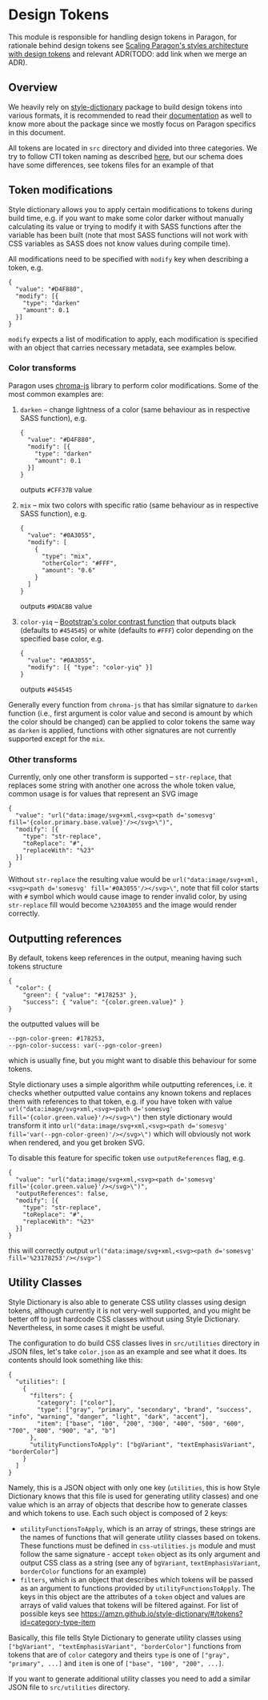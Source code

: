 # Design Tokens

This module is responsible for handling design tokens in Paragon, for rationale behind design tokens see [Scaling Paragon's styles architecture with design tokens](https://openedx.atlassian.net/wiki/spaces/BPL/pages/3630923811/Scaling+Paragon+s+styles+architecture+with+design+tokens)
and relevant ADR(TODO: add link when we merge an ADR). 

## Overview

We heavily rely on [style-dictionary](https://github.com/amzn/style-dictionary) package to build design tokens into various formats,
it is recommended to read their [documentation](https://amzn.github.io/style-dictionary/#/) as well to know more about the package since we mostly focus on Paragon specifics in this document.

All tokens are located in `src` directory and divided into three categories. We try to follow CTI token naming as described [here](https://amzn.github.io/style-dictionary/#/tokens?id=category-type-item), but our schema does have some differences, see tokens files for an example of that

## Token modifications

Style dictionary allows you to apply certain modifications to tokens during build time, e.g. if you want to make some color darker without
manually calculating its value or trying to modify it with SASS functions after the variable has been built (note
that most SASS functions will not work with CSS variables as SASS does not know values during compile time).

All modifications need to be specified with `modify` key when describing a token, e.g.
```
{
  "value": "#D4F880",
  "modify": [{
    "type": "darken"
    "amount": 0.1
  }]
}
```
`modify` expects a list of modification to apply, each modification is specified with an object that carries necessary metadata, see examples below.

### Color transforms

Paragon uses [chroma-js](https://gka.github.io/chroma.js/) library to perform color modifications. Some of the most common examples are:

1. `darken` – change lightness of a color (same behaviour as in respective SASS function), e.g.
    ```
    {
      "value": "#D4F880",
      "modify": [{
        "type": "darken"
        "amount": 0.1
      }]
    }
    ```
    outputs `#CFF37B` value

2. `mix` – mix two colors with specific ratio (same behaviour as in respective SASS function), e.g.
   ```
   {
     "value": "#0A3055",
     "modify": [
       {
         "type": "mix",
         "otherColor": "#FFF",
         "amount": "0.6"
       }
     ]
   }
   ```
   outputs `#9DACBB` value

3. `color-yiq` – [Bootstrap's color contrast function](https://getbootstrap.com/docs/4.0/getting-started/theming/#color-contrast) that outputs black (defaults to `#454545`) or white (defaults to `#FFF`) color depending on the specified base color, e.g.
   ```
   {
     "value": "#0A3055",
     "modify": [{ "type": "color-yiq" }]
   }
   ```
   outputs `#454545`

Generally every function from `chroma-js` that has similar signature to `darken` function (i.e., first argument is color value and second is amount by which the color should be changed) can be applied to color tokens the same way as `darken` is applied, functions with other signatures are not currently supported except for the `mix`.

### Other transforms

Currently, only one other transform is supported – `str-replace`, that replaces some string with another one across the whole token value, common usage is for values that represent an SVG image

```
{
  "value": "url("data:image/svg+xml,<svg><path d='somesvg' fill='{color.primary.base.value}'/></svg>\")",
  "modify": [{
    "type": "str-replace",
    "toReplace": "#",
    "replaceWith": "%23"
  }]
}
```
Without `str-replace` the resulting value would be `url("data:image/svg+xml,<svg><path d='somesvg' fill='#0A3055'/></svg>\"`, note that fill color starts with `#` symbol which would cause image to render invalid color, by using `str-replace` fill would become `%230A3055` and the image would render correctly.

## Outputting references

By default, tokens keep references in the output, meaning having such tokens structure
```
{
  "color": {
    "green": { "value": "#178253" },
    "success": { "value": "{color.green.value}" }
}
```
the outputted values will be
```
--pgn-color-green: #178253,
--pgn-color-success: var(--pgn-color-green)
```
which is usually fine, but you might want to disable this behaviour for some tokens.

Style dictionary uses a simple algorithm while outputting references, i.e. it checks whether outputted value contains any known tokens and replaces them with references to that token, e.g.
if you have token with value `url("data:image/svg+xml,<svg><path d='somesvg' fill='{color.green.value}'/></svg>\")` then style dictionary would transform it into
`url("data:image/svg+xml,<svg><path d='somesvg' fill='var(--pgn-color-green)'/></svg>\")` which will obviously not work when rendered, and you get broken SVG.

To disable this feature for specific token use `outputReferences` flag, e.g.
```
{
  "value": "url("data:image/svg+xml,<svg><path d='somesvg' fill='{color.green.value}'/></svg>\")",
  "outputReferences": false,
  "modify": [{
    "type": "str-replace",
    "toReplace": "#",
    "replaceWith": "%23"
  }]
}
```
this will correctly output `url("data:image/svg+xml,<svg><path d='somesvg' fill='%23178253'/></svg>")`

## Utility Classes

Style Dictionary is also able to generate CSS utility classes using design tokens, although currently it is not very-well supported, and you might be better off to just hardcode CSS classes without using Style Dictionary.
Nevertheless, in some cases it might be useful.

The configuration to do build CSS classes lives in `src/utilities` directory in JSON files, let's take `color.json` as an example and see what it does. Its contents should look something like this:
```
{
  "utilities": [
    {
      "filters": {
        "category": ["color"],
        "type": ["gray", "primary", "secondary", "brand", "success", "info", "warning", "danger", "light", "dark", "accent"],
        "item": ["base", "100", "200", "300", "400", "500", "600", "700", "800", "900", "a", "b"]
      },
      "utilityFunctionsToApply": ["bgVariant", "textEmphasisVariant", "borderColor"]
    }
  ]
}
```
Namely, this is a JSON object with only one key (`utilities`, this is how Style Dictionary knows that this file is used for generating utility classes)
and one value which is an array of objects that describe how to generate classes and which tokens to use.
Each such object is composed of 2 keys:
 - `utilityFunctionsToApply`, which is an array of strings, these strings are the names of functions that will
   generate utility classes based on tokens. These functions must be defined in `css-utilities.js` module and must follow 
   the same signature - accept `token` object as its only argument and output CSS class as a string (see any of `bgVariant`, `textEmphasisVariant`, `borderColor` functions for an example)
 - `filters`, which is an object that describes which tokens will be passed as an argument to functions provided by `utilityFunctionsToApply`.
   The keys in this object are the attributes of a `token` object and values are arrays of valid values that tokens will be filtered against.
   For list of possible keys see https://amzn.github.io/style-dictionary/#/tokens?id=category-type-item

Basically, this file tells Style Dictionary to generate utility classes using `["bgVariant", "textEmphasisVariant", "borderColor"]`
functions from tokens that are of `color` category and theirs `type` is one of `["gray", "primary", ...]`
and `item` is one of `["base", "100", "200", ...]`.

If you want to generate additional utility classes you need to add a similar JSON file to `src/utilities` directory.